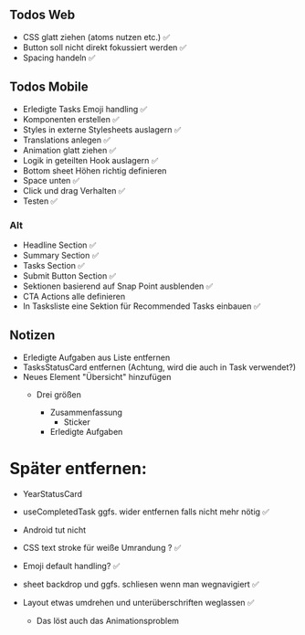 ## Todos Web
- CSS glatt ziehen (atoms nutzen etc.) ✅
- Button soll nicht direkt fokussiert werden ✅
- Spacing handeln ✅



## Todos Mobile
- Erledigte Tasks Emoji handling ✅
- Komponenten erstellen ✅
- Styles in externe Stylesheets auslagern ✅
- Translations anlegen ✅
- Animation glatt ziehen ✅
- Logik in geteilten Hook auslagern ✅
- Bottom sheet Höhen richtig definieren
- Space unten ✅
- Click und drag Verhalten ✅
- Testen ✅

### Alt
- Headline Section ✅
- Summary Section ✅
- Tasks Section ✅
- Submit Button Section ✅
- Sektionen basierend auf Snap Point ausblenden ✅
- CTA Actions alle definieren
- In Tasksliste eine Sektion für Recommended Tasks einbauen ✅

## Notizen
- Erledigte Aufgaben aus Liste entfernen
- TasksStatusCard entfernen (Achtung, wird die auch in Task verwendet?)
- Neues Element "Übersicht" hinzufügen
	- Drei größen

		- Zusammenfassung
			- Sticker
		- Erledigte Aufgaben

# Später entfernen:
- YearStatusCard
- useCompletedTask ggfs. wider entfernen falls nicht mehr nötig ✅




- Android tut nicht
- CSS text stroke für weiße Umrandung ? ✅
- Emoji default handling? ✅
- sheet backdrop und ggfs. schliesen wenn man wegnavigiert ✅
- Layout etwas umdrehen und unterüberschriften weglassen ✅
	- Das löst auch das Animationsproblem



